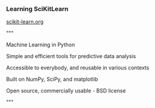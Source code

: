 ### Learning SciKitLearn

[scikit-learn.org](https://scikit-learn.org/)


"""


Machine Learning in Python


Simple and efficient tools for predictive data analysis


Accessible to everybody, and reusable in various contexts

    
Built on NumPy, SciPy, and matplotlib


Open source, commercially usable - BSD license


"""
